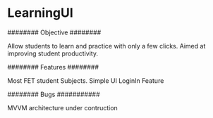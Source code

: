 # LearningUI

########  Objective ########

Allow students to learn and practice with only a few clicks. Aimed at improving student productivity.






######## Features ########

Most FET student Subjects.
Simple UI
LoginIn Feature






######## Bugs ###########

MVVM architecture under contruction

